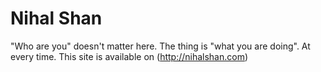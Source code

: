 # Nihal Shan
"Who are you" doesn't matter here. The thing is "what you are doing". At every time.
This site is available on (http://nihalshan.com)
